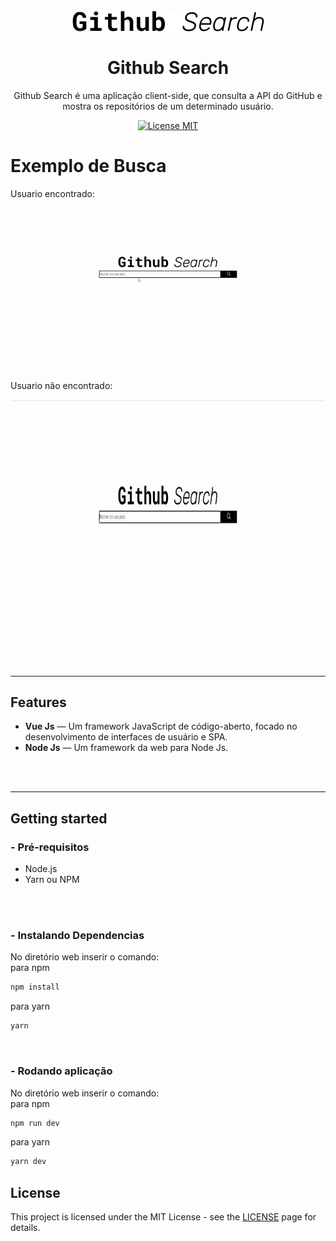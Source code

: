 
<h1 align="center">
<br>
  <img src="./src/assets/github/GithubSearch.png" alt="github-search">
<br>
<br>
Github Search
</h1>

<p align="center">Github Search é uma aplicação client-side, que consulta a API do GitHub e mostra os
repositórios de um determinado usuário.</p>

<p align="center">
  <a href="https://opensource.org/licenses/MIT">
    <img src="https://img.shields.io/badge/License-MIT-blue.svg" alt="License MIT">
  </a>
</p>

<div>
    <h1>Exemplo de Busca</h1>
    <p>Usuario encontrado:</p>
  <img src="./src/assets/github/demo01.gif" alt="demo">
    <br>
    <br>
    <p>Usuario não encontrado:</p>
  <img algin="center" src="./src/assets/github/demo02.gif" alt="demo" height="425">
</div>

<hr />

## Features

- **Vue Js** — Um framework JavaScript de código-aberto, focado no desenvolvimento de interfaces de usuário e SPA.
- **Node Js** — Um framework da web para Node Js.
<br>
<br>
<hr />

## Getting started

### - Pré-requisitos

- Node.js
- Yarn ou NPM
<br>
<br>

### - Instalando Dependencias
No diretório web inserir o comando: <br>
para npm
``` bash
npm install
```
para yarn
``` bash
yarn
```
<br>

### - Rodando aplicação
No diretório web inserir o comando: <br>
para npm
``` bash
npm run dev
```
para yarn
``` bash
yarn dev
```

## License

This project is licensed under the MIT License - see the [LICENSE](https://opensource.org/licenses/MIT) page for details.